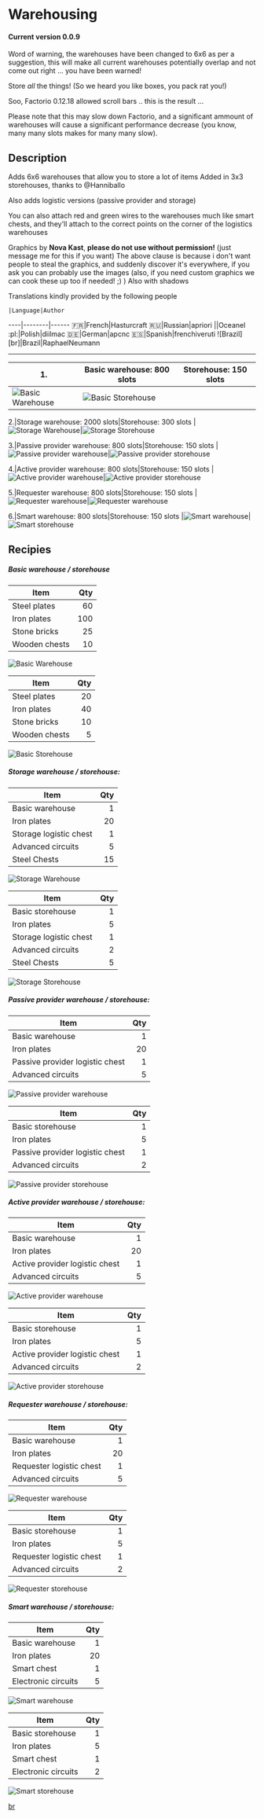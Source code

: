 Warehousing
===
#### Current version 0.0.9

Word of warning, the warehouses have been changed to 6x6 as per a suggestion, this will make all current warehouses potentially overlap and not come out right ... you have been warned!

Store _all_ the things! (So we heard you like boxes, you pack rat you!)

Soo, Factorio 0.12.18 allowed scroll bars .. this is the result ...

Please note that this may slow down Factorio, and a significant ammount of warehouses will cause a significant performance decrease (you know, many many slots makes for many many slow).

Description
---
Adds 6x6 warehouses that allow you to store a lot of items
Added in 3x3 storehouses, thanks to @Hanniballo

Also adds logistic versions (passive provider and storage)

You can also attach red and green wires to the warehouses much like smart chests, and they'll attach to the correct points on the corner of the logistics warehouses

Graphics by **Nova Kast**, **please do not use without permission!** (just message me for this if you want)
The above clause is because i don't want people to steal the graphics, and suddenly discover it's everywhere, if you ask you can probably use the images (also, if you need custom graphics we can cook these up too if needed! ;) )
Also with shadows

Translations kindly provided by the following people

    |Language|Author
----|--------|------
:fr:|French|Hasturcraft
:ru:|Russian|apriori
||Oceanel
:pl:|Polish|diilmac
:de:|German|apcnc
:es:|Spanish|frenchiveruti
![Brazil][br]|Brazil|RaphaelNeumann

---

1.|Basic warehouse: 800 slots|Storehouse: 150 slots
-|-|-
|![Basic Warehouse][warehouse-basic]|![Basic Storehouse][storehouse-basic]

2.|Storage warehouse: 2000 slots|Storehouse: 300 slots
|![Storage Warehouse][warehouse-storage]|![Storage Storehouse][storehouse-storage]

3.|Passive provider warehouse: 800 slots|Storehouse: 150 slots
|![Passive provider warehouse][warehouse-passive-provider]|![Passive provider storehouse][storehouse-passive-provider]

4.|Active provider warehouse: 800 slots|Storehouse: 150 slots
|![Active provider warehouse][warehouse-active-provider]|![Active provider storehouse][storehouse-active-provider]

5.|Requester warehouse: 800 slots|Storehouse: 150 slots
|![Requester warehouse][warehouse-requester]|![Requester warehouse][storehouse-requester]

6.|Smart warehouse: 800 slots|Storehouse: 150 slots
|![Smart warehouse][warehouse-smart]|![Smart storehouse][storehouse-smart]

Recipies
---
    
##### Basic warehouse / storehouse

Item|Qty
---|---:
Steel plates | 60
Iron plates | 100
Stone bricks | 25
Wooden chests | 10
![Basic Warehouse][warehouse-basic]

Item|Qty
---|---:
Steel plates | 20
Iron plates | 40
Stone bricks | 10
Wooden chests | 5
![Basic Storehouse][storehouse-basic]


##### Storage warehouse / storehouse:
Item|Qty
---|---:
Basic warehouse|1
Iron plates|20
Storage logistic chest|1
Advanced circuits|5
Steel Chests|15
![Storage Warehouse][warehouse-storage]

Item|Qty
---|---:
Basic storehouse|1
Iron plates|5
Storage logistic chest|1
Advanced circuits|2
Steel Chests|5
![Storage Storehouse][storehouse-storage]

##### Passive provider warehouse / storehouse:
Item|Qty
---|---:
Basic warehouse|1
Iron plates|20
Passive provider logistic chest|1
Advanced circuits|5
![Passive provider warehouse][warehouse-passive-provider]

Item|Qty
---|---:
Basic storehouse|1
Iron plates|5
Passive provider logistic chest|1
Advanced circuits|2
![Passive provider storehouse][storehouse-passive-provider]

##### Active provider warehouse / storehouse:
Item|Qty
---|---:
Basic warehouse|1
Iron plates|20
Active provider logistic chest|1
Advanced circuits|5
![Active provider warehouse][warehouse-active-provider]

Item|Qty
---|---:
Basic storehouse|1
Iron plates|5
Active provider logistic chest|1
Advanced circuits|2
![Active provider storehouse][storehouse-active-provider]

##### Requester warehouse / storehouse:
Item|Qty
---|---:
Basic warehouse|1
Iron plates|20
Requester logistic chest|1
Advanced circuits|5
![Requester warehouse][warehouse-requester]

Item|Qty
---|---:
Basic storehouse|1
Iron plates|5
Requester logistic chest|1
Advanced circuits|2
![Requester storehouse][storehouse-requester]

##### Smart warehouse / storehouse:
Item|Qty
---|---:
Basic warehouse|1
Iron plates|20
Smart chest|1
Electronic circuits|5
![Smart warehouse][warehouse-smart]

Item|Qty
---|---:
Basic storehouse|1
Iron plates|5
Smart chest|1
Electronic circuits|2
![Smart storehouse][storehouse-smart]

[warehouse-basic]:https://raw.githubusercontent.com/Anoyomouse/Warehousing/master/graphics/entity/warehouse-basic-shadow.png
[warehouse-storage]:https://raw.githubusercontent.com/Anoyomouse/Warehousing/master/graphics/entity/warehouse-storage-shadow.png
[warehouse-passive-provider]:https://raw.githubusercontent.com/Anoyomouse/Warehousing/master/graphics/entity/warehouse-passive-provider-shadow.png
[warehouse-active-provider]:https://raw.githubusercontent.com/Anoyomouse/Warehousing/master/graphics/entity/warehouse-active-provider-shadow.png
[warehouse-requester]:https://raw.githubusercontent.com/Anoyomouse/Warehousing/master/graphics/entity/warehouse-requester-shadow.png
[warehouse-smart]:https://raw.githubusercontent.com/Anoyomouse/Warehousing/master/graphics/entity/warehouse-smart-shadow.png

[storehouse-basic]:https://raw.githubusercontent.com/Anoyomouse/Warehousing/master/graphics/entity/storehouse-basic.png
[storehouse-storage]:https://raw.githubusercontent.com/Anoyomouse/Warehousing/master/graphics/entity/storehouse-storage.png
[storehouse-passive-provider]:https://raw.githubusercontent.com/Anoyomouse/Warehousing/master/graphics/entity/storehouse-passive-provider.png
[storehouse-active-provider]:https://raw.githubusercontent.com/Anoyomouse/Warehousing/master/graphics/entity/storehouse-active-provider.png
[storehouse-requester]:https://raw.githubusercontent.com/Anoyomouse/Warehousing/master/graphics/entity/storehouse-requester.png
[storehouse-smart]:https://raw.githubusercontent.com/Anoyomouse/Warehousing/master/graphics/entity/storehouse-smart.png
[br](https://raw.githubusercontent.com/stevenrskelton/flag-icon/master/png/16/country-4x3/br.png "Brazil")
